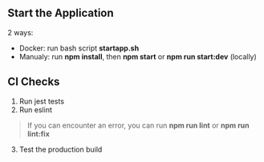 ## Start the Application

2 ways:
* Docker: run bash script **startapp.sh**
* Manualy: run **npm install**, then **npm start** or **npm run start:dev** (locally)

## CI Checks

1) Run jest tests
2) Run eslint
> If you can encounter an error, you can run **npm run lint** or **npm run lint:fix**
3) Test the production build
